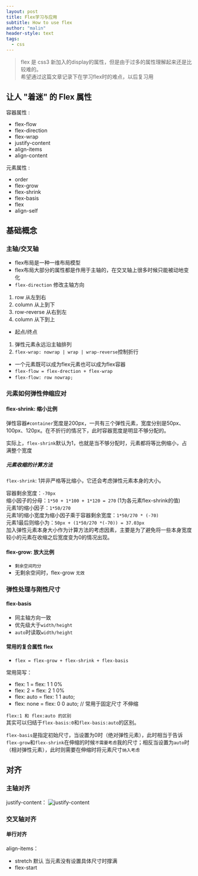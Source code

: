 ```yaml
---
layout: post
title: Flex学习与应用
subtitle: How to use flex
author: "malin"
header-style: text
tags:
  - css
---
```


> flex 是 css3 新加入的display的属性，但是由于过多的属性理解起来还是比较难的。  
> 希望通过这篇文章记录下在学习flex时的难点，以后复习用  


## 让人 "着迷" 的 Flex 属性

容器属性 :
- flex-flow
- flex-direction
- flex-wrap
- justify-content
- align-items
- align-content

元素属性 :
- order
- flex-grow
- flex-shrink
- flex-basis
- flex
- align-self

## 基础概念

### 主轴/交叉轴

- flex布局是一种一维布局模型
- flex布局大部分的属性都是作用于主轴的，在交叉轴上很多时候只能被动地变化
- ``flex-direction`` 修改主轴方向 
1. row 从左到右
2. column 从上到下
3. row-reverse 从右到左
4. column 从下到上
- 起点/终点 
1. 弹性元素永远沿主轴排列
2. ``flex-wrap: nowrap | wrap | wrap-reverse``控制折行
- 一个元素既可以成为flex元素也可以成为flex容器
- ``flex-flow = flex-drection + flex-wrap``
- ``flex-flow: row nowrap;``

### 元素如何弹性伸缩应对
#### flex-shrink: 缩小比例

弹性容器``#container``宽度是200px，一共有三个弹性元素，宽度分别是50px、100px、120px。在不折行的情况下，此时容器宽度是明显不够分配的。

实际上，``flex-shrink``默认为1，也就是当不够分配时，元素都将等比例缩小，占满整个宽度

##### 元素收缩的计算方法
``flex-shrink``: 1并非严格等比缩小，它还会考虑弹性元素本身的大小。

容器剩余宽度：``-70px``  
缩小因子的分母：``1*50 + 1*100 + 1*120 = 270`` (1为各元素flex-shrink的值)  
元素1的缩小因子：``1*50/270``  
元素1的缩小宽度为缩小因子乘于容器剩余宽度：``1*50/270 * (-70)``  
元素1最后则缩小为：``50px + (1*50/270 *(-70)) = 37.03px``  
加入弹性元素本身大小作为计算方法的考虑因素，主要是为了避免将一些本身宽度较小的元素在收缩之后宽度变为0的情况出现。

#### flex-grow: 放大比例

- ``剩余空间均分``
- 无剩余空间时，flex-grow ``无效``

### 弹性处理与刚性尺寸

#### flex-basis

- 同主轴方向一致
- 优先级大于``width/height``
- ``auto``时读取``width/height``


#### 常用的复合属性 flex

- ``flex = flex-grow + flex-shrink + flex-basis``

常用简写：
- flex: 1 = flex: 1 1 0%
- flex: 2 = flex: 2 1 0%
- flex: auto = flex: 1 1 auto;
- flex: none = flex: 0 0 auto; // 常用于固定尺寸 不伸缩

``flex:1 和 flex:auto 的区别``  
其实可以归结于``flex-basis:0``和``flex-basis:auto``的区别。

``flex-basis``是指定初始尺寸，当设置为0时（绝对弹性元素），此时相当于告诉``flex-grow``和``flex-shrink``在伸缩的时候``不需要考虑``我的尺寸；相反当设置为``auto``时（相对弹性元素），此时则需要在伸缩时将元素尺寸``纳入考虑``

## 对齐

### 主轴对齐
justify-content：
![justify-content](https://ask.qcloudimg.com/http-save/1006489/l8h27unmce.jpeg?imageView2/2/w/1620)

### 交叉轴对齐

#### 单行对齐
align-items：
- stretch 默认  当元素没有设置具体尺寸时撑满
- flex-start